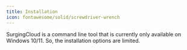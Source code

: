 ```yaml
---
title: Installation
icon: fontawesome/solid/screwdriver-wrench
---
```


SurgingCloud is a command line tool that is currently only available on Windows 10/11. So, the installation options are limited.